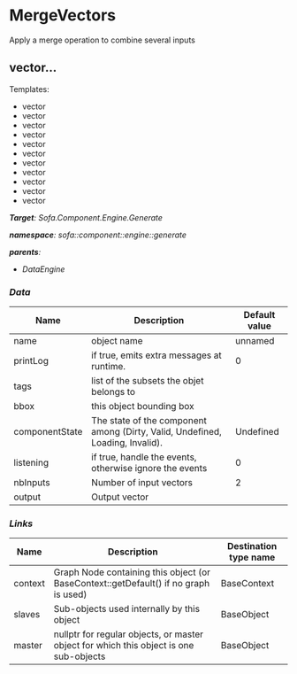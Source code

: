 <!-- generate_doc -->
# MergeVectors

Apply a merge operation to combine several inputs


## vector<RigidCoord2d>...

Templates:

- vector<RigidCoord2d>
- vector<RigidCoord3d>
- vector<RigidDeriv2d>
- vector<RigidDeriv3d>
- vector<Vec2I>
- vector<Vec2d>
- vector<Vec3d>
- vector<Vec4d>
- vector<bool>
- vector<d>
- vector<i>

__Target__: Sofa.Component.Engine.Generate

__namespace__: sofa::component::engine::generate

__parents__:

- DataEngine

### Data

<table>
    <thead>
        <tr>
            <th>Name</th>
            <th>Description</th>
            <th>Default value</th>
        </tr>
    </thead>
    <tbody>
	<tr>
		<td>name</td>
		<td>
object name
		</td>
		<td>unnamed</td>
	</tr>
	<tr>
		<td>printLog</td>
		<td>
if true, emits extra messages at runtime.
		</td>
		<td>0</td>
	</tr>
	<tr>
		<td>tags</td>
		<td>
list of the subsets the objet belongs to
		</td>
		<td></td>
	</tr>
	<tr>
		<td>bbox</td>
		<td>
this object bounding box
		</td>
		<td></td>
	</tr>
	<tr>
		<td>componentState</td>
		<td>
The state of the component among (Dirty, Valid, Undefined, Loading, Invalid).
		</td>
		<td>Undefined</td>
	</tr>
	<tr>
		<td>listening</td>
		<td>
if true, handle the events, otherwise ignore the events
		</td>
		<td>0</td>
	</tr>
	<tr>
		<td>nbInputs</td>
		<td>
Number of input vectors
		</td>
		<td>2</td>
	</tr>
	<tr>
		<td>output</td>
		<td>
Output vector
		</td>
		<td></td>
	</tr>

</tbody>
</table>

### Links


| Name | Description | Destination type name |
| ---- | ----------- | --------------------- |
|context|Graph Node containing this object (or BaseContext::getDefault() if no graph is used)|BaseContext|
|slaves|Sub-objects used internally by this object|BaseObject|
|master|nullptr for regular objects, or master object for which this object is one sub-objects|BaseObject|

